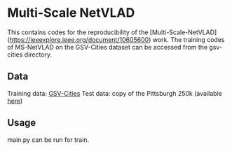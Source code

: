 # Multi-Scale NetVLAD
This contains codes for the reproducibility of the [Multi-Scale-NetVLAD] (https://ieeexplore.ieee.org/document/10605600) work. The training codes of MS-NetVLAD on the GSV-Cities dataset can be accessed from the gsv-cities directory.  

## Data
Training data: [GSV-Cities](https://github.com/amaralibey/gsv-cities?tab=readme-ov-file)
Test data: copy of the Pittsburgh 250k (available [here](https://github.com/Relja/netvlad/issues/42))

## Usage
main.py can be run for train. 

